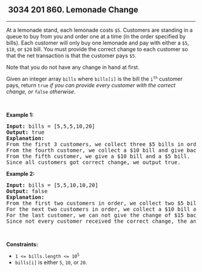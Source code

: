 <h2> 3034 201
860. Lemonade Change</h2><hr><div><p>At a lemonade stand, each lemonade costs <code>$5</code>. Customers are standing in a queue to buy from you and order one at a time (in the order specified by bills). Each customer will only buy one lemonade and pay with either a <code>$5</code>, <code>$10</code>, or <code>$20</code> bill. You must provide the correct change to each customer so that the net transaction is that the customer pays <code>$5</code>.</p>

<p>Note that you do not have any change in hand at first.</p>

<p>Given an integer array <code>bills</code> where <code>bills[i]</code> is the bill the <code>i<sup>th</sup></code> customer pays, return <code>true</code> <em>if you can provide every customer with the correct change, or</em> <code>false</code> <em>otherwise</em>.</p>

<p>&nbsp;</p>
<p><strong class="example">Example 1:</strong></p>

<pre><strong>Input:</strong> bills = [5,5,5,10,20]
<strong>Output:</strong> true
<strong>Explanation:</strong> 
From the first 3 customers, we collect three $5 bills in order.
From the fourth customer, we collect a $10 bill and give back a $5.
From the fifth customer, we give a $10 bill and a $5 bill.
Since all customers got correct change, we output true.
</pre>

<p><strong class="example">Example 2:</strong></p>

<pre><strong>Input:</strong> bills = [5,5,10,10,20]
<strong>Output:</strong> false
<strong>Explanation:</strong> 
From the first two customers in order, we collect two $5 bills.
For the next two customers in order, we collect a $10 bill and give back a $5 bill.
For the last customer, we can not give the change of $15 back because we only have two $10 bills.
Since not every customer received the correct change, the answer is false.
</pre>

<p>&nbsp;</p>
<p><strong>Constraints:</strong></p>

<ul>
	<li><code>1 &lt;= bills.length &lt;= 10<sup>5</sup></code></li>
	<li><code>bills[i]</code> is either <code>5</code>, <code>10</code>, or <code>20</code>.</li>
</ul>
</div>